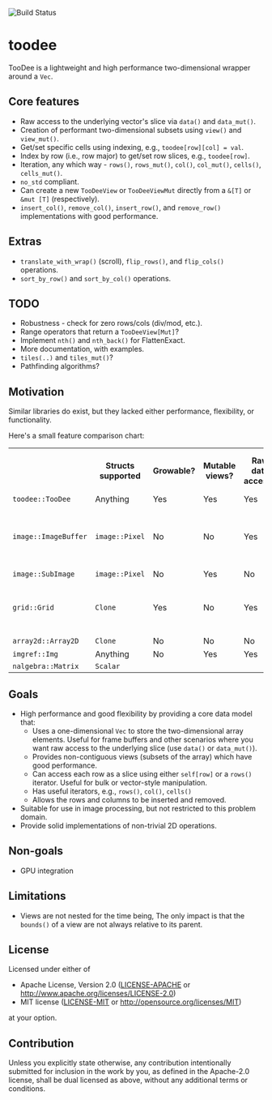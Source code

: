 ![Build Status](https://github.com/antonmarsden/toodee/workflows/Test/badge.svg)

# toodee

TooDee is a lightweight and high performance two-dimensional wrapper around a `Vec`.

## Core features

- Raw access to the underlying vector's slice via `data()` and `data_mut()`.
- Creation of performant two-dimensional subsets using `view()` and `view_mut()`.
- Get/set specific cells using indexing, e.g., `toodee[row][col] = val`.
- Index by row (i.e., row major) to get/set row slices, e.g., `toodee[row]`.
- Iteration, any which way - `rows()`, `rows_mut()`, `col()`, `col_mut()`, `cells()`, `cells_mut()`.
- `no_std` compliant.
- Can create a new `TooDeeView` or `TooDeeViewMut` directly from a `&[T]` or `&mut [T]` (respectively).
- `insert_col()`, `remove_col()`, `insert_row()`, and `remove_row()` implementations with good performance.

## Extras

- `translate_with_wrap()` (scroll), `flip_rows()`, and `flip_cols()` operations.
- `sort_by_row()` and `sort_by_col()` operations.

## TODO

- Robustness - check for zero rows/cols (div/mod, etc.).
- Range operators that return a `TooDeeView[Mut]`?
- Implement `nth()` and `nth_back()` for FlattenExact.
- More documentation, with examples.
- `tiles(..)` and `tiles_mut()`?
- Pathfinding algorithms?

## Motivation

Similar libraries do exist, but they lacked either performance, flexibility, or functionality. 

Here's a small feature comparison chart:

<table>
  <tr><th></th><th>Structs supported</th><th>Growable?</th><th>Mutable views?</th><th>Raw data access?</th><th>Iterate over row slices?</th><th>Safe/checked access?</th><th>Notes</th></tr>
  <tr><td><code>toodee::TooDee</code></td><td>Anything</td><td>Yes</td><td>Yes</td><td>Yes</td><td>Yes</td><td>No</td><td></td></tr>
  <tr><td><code>image::ImageBuffer</code></td><td><code>image::Pixel</code></td><td>No</td><td>No</td><td>Yes</td><td>No</td><td>No</td><td>Good for image processing - see the <code>imageproc</code> crate.</tr>
  <tr><td><code>image::SubImage</code></td><td><code>image::Pixel</code></td><td>No</td><td>Yes</td><td>No</td><td>No</td><td>No</td><td></td></tr>
  <tr><td><code>grid::Grid</code></td><td><code>Clone</code></td><td>Yes</td><td>No</td><td>Yes</td><td>No</td><td>Yes</td><td>Similar to <code>TooDee</code>, but not as functionally rich.</td></tr>
  <tr><td><code>array2d::Array2D</code></td><td><code>Clone</code></td><td>No</td><td>No</td><td>No</td><td>No</td><td>Yes</td><td></td></tr>
  <tr><td><code>imgref::Img</code></td><td>Anything</td><td>No</td><td>Yes</td><td>Yes</td><td>No</td><td>No</td><td></td></tr>
  <tr><td><code>nalgebra::Matrix</code></td><td><code>Scalar</code></td><td></td><td></td><td></td><td></td><td></td><td></td></tr>
</table>

## Goals
 
- High performance and good flexibility by providing a core data model that:
    - Uses a one-dimensional `Vec` to store the two-dimensional array elements. Useful for frame buffers and
      other scenarios where you want raw access to the underlying slice (use `data()` or `data_mut()`).
    - Provides non-contiguous views (subsets of the array) which have good performance.
    - Can access each row as a slice using either `self[row]` or a `rows()` iterator. Useful for bulk or vector-style manipulation.
    - Has useful iterators, e.g., `rows()`, `col()`, `cells()`
    - Allows the rows and columns to be inserted and removed.
- Suitable for use in image processing, but not restricted to this problem domain.
- Provide solid implementations of non-trivial 2D operations.

## Non-goals
 
- GPU integration

## Limitations

- Views are not nested for the time being, The only impact is that the `bounds()` of a view
  are not always relative to its parent.

## License

Licensed under either of

 * Apache License, Version 2.0
   ([LICENSE-APACHE](LICENSE-APACHE) or http://www.apache.org/licenses/LICENSE-2.0)
 * MIT license
   ([LICENSE-MIT](LICENSE-MIT) or http://opensource.org/licenses/MIT)

at your option.

## Contribution

Unless you explicitly state otherwise, any contribution intentionally submitted
for inclusion in the work by you, as defined in the Apache-2.0 license, shall be
dual licensed as above, without any additional terms or conditions.
